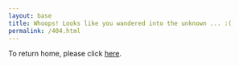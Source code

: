 ```yaml
---
layout: base
title: Whoops! Looks like you wandered into the unknown ... :(
permalink: /404.html
---
```


To return home, please click [here](README.md).
